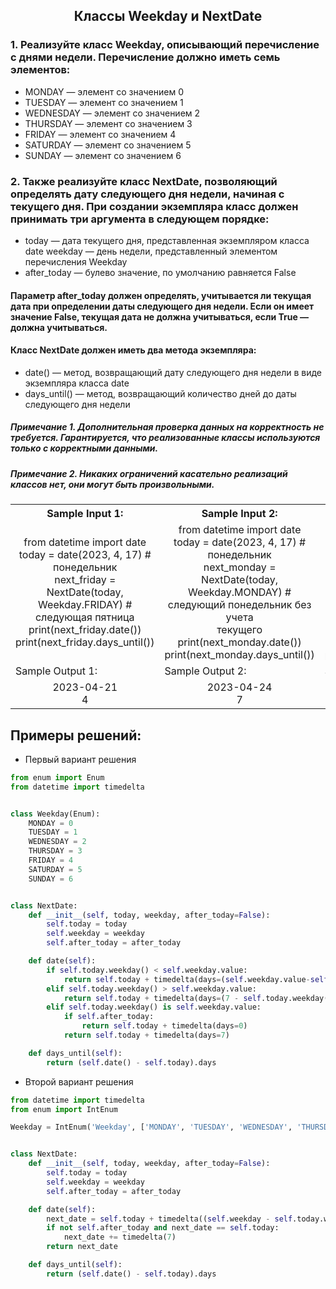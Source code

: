 <h2 style="text-align:center">Классы Weekday и NextDate</h2>

### 1. Реализуйте класс Weekday, описывающий перечисление с днями недели. Перечисление должно иметь семь элементов:

* MONDAY — элемент со значением 0
* TUESDAY — элемент со значением 1
* WEDNESDAY — элемент со значением 2
* THURSDAY — элемент со значением 3
* FRIDAY — элемент со значением 4
* SATURDAY — элемент со значением 5
* SUNDAY — элемент со значением 6
### 2. Также реализуйте класс NextDate, позволяющий определять дату следующего дня недели, начиная с текущего дня. При создании экземпляра класс должен принимать три аргумента в следующем порядке:

* today — дата текущего дня, представленная экземпляром класса date
weekday — день недели, представленный элементом перечисления Weekday
* after_today — булево значение, по умолчанию равняется False
#### Параметр after_today должен определять, учитывается ли текущая дата при определении даты следующего дня недели. Если он имеет значение False, текущая дата не должна учитываться, если True — должна учитываться.

#### Класс NextDate должен иметь два метода экземпляра:

* date() — метод, возвращающий дату следующего дня недели в виде экземпляра класса date
* days_until() — метод, возвращающий количество дней до даты следующего дня недели
##### Примечание 1. Дополнительная проверка данных на корректность не требуется. Гарантируется, что реализованные классы используются только с корректными данными.

##### Примечание 2. Никаких ограничений касательно реализаций классов нет, они могут быть произвольными.

<table align="center">
  <tbody>
    <tr>
      <th>Sample Input 1: </th>
      <th>Sample Input 2: </th>
      <th>Sample Input 3: </th>
    </tr>
    <tr>
      <td align="center">from datetime import date<br>
                        today = date(2023, 4, 17)                              # понедельник<br>
                        next_friday = NextDate(today, Weekday.FRIDAY)          # следующая пятница<br>
                        print(next_friday.date())<br>
                        print(next_friday.days_until())<br></td>
      <td align="center">from datetime import date<br>
                          today = date(2023, 4, 17)                              # понедельник<br>
                          next_monday = NextDate(today, Weekday.MONDAY)          # следующий понедельник без учета <br>текущего<br>
                          print(next_monday.date())<br>
                          print(next_monday.days_until())<br></td>
      <td align="center">from datetime import date<br>
                        today = date(2023, 4, 17)                              # понедельник<br>
                        next_monday = NextDate(today, Weekday.MONDAY, True)    # следующий понедельник с учетом <br>текущего<br>
                        print(next_monday.date())<br>
                        print(next_monday.days_until())<br></td>
    </tr>
    <tr>
      <td>Sample Output 1:</td>
      <td>Sample Output 2:</td>
      <td>Sample Output 3:</td>
      </tr>
    <tr>
      <td align="center">
                        2023-04-21<br>
                        4<br>
      </td>
      <td align="center">
                        2023-04-24<br>
                        7<br>
      </td>
      <td align="center">
                        2023-04-17<br>
                        0<br>
      </td>
    </tr>
  </tbody>
</table>



## Примеры решений:
* Первый вариант решения
```python
from enum import Enum
from datetime import timedelta


class Weekday(Enum):
    MONDAY = 0
    TUESDAY = 1
    WEDNESDAY = 2
    THURSDAY = 3
    FRIDAY = 4
    SATURDAY = 5
    SUNDAY = 6


class NextDate:
    def __init__(self, today, weekday, after_today=False):
        self.today = today
        self.weekday = weekday
        self.after_today = after_today

    def date(self):
        if self.today.weekday() < self.weekday.value:
            return self.today + timedelta(days=(self.weekday.value-self.today.weekday()))
        elif self.today.weekday() > self.weekday.value:
            return self.today + timedelta(days=(7 - self.today.weekday()+self.weekday.value))
        elif self.today.weekday() is self.weekday.value:
            if self.after_today:
                return self.today + timedelta(days=0)
            return self.today + timedelta(days=7)

    def days_until(self):
        return (self.date() - self.today).days
```
* Второй вариант решения

```python
from datetime import timedelta
from enum import IntEnum

Weekday = IntEnum('Weekday', ['MONDAY', 'TUESDAY', 'WEDNESDAY', 'THURSDAY', 'FRIDAY', 'SATURDAY', 'SUNDAY'], start=0)


class NextDate:
    def __init__(self, today, weekday, after_today=False):
        self.today = today
        self.weekday = weekday
        self.after_today = after_today

    def date(self):
        next_date = self.today + timedelta((self.weekday - self.today.weekday()) % 7)
        if not self.after_today and next_date == self.today:
            next_date += timedelta(7)
        return next_date

    def days_until(self):
        return (self.date() - self.today).days
```


